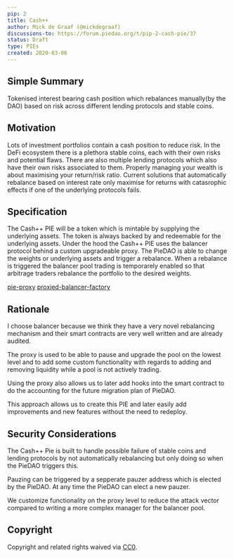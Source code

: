 ```yaml
---
pip: 2
title: Cash++
author: Mick de Graaf (@mickdegraaf)
discussions-to: https://forum.piedao.org/t/pip-2-cash-pie/37
status: Draft
type: PIEs
created: 2020-03-06
---
```


<!--You can leave these HTML comments in your merged PIP and delete the visible duplicate text guides, they will not appear and may be helpful to refer to if you edit it again. This is the suggested template for new PIPs. Note that an PIP number will be assigned by an editor. When opening a pull request to submit your PIP, please use an abbreviated title in the filename, `pip-draft_title_abbrev.md`. The title should be 44 characters or less.-->


## Simple Summary
<!--"If you can't explain it simply, you don't understand it well enough." Provide a simplified and layman-accessible explanation of the PIP.-->
Tokenised interest bearing cash position which rebalances manually(by the DAO) based on risk across different lending protocols and stable coins.


## Motivation
<!--The motivation is critical for PIPs that want to change the Ethereum protocol. It should clearly explain why the existing protocol specification is inadequate to address the problem that the PIP solves. PIP submissions without sufficient motivation may be rejected outright.-->
Lots of investment portfolios contain a cash position to reduce risk. In the DeFi ecosystem there is a plethora stable coins, each with their own risks and potential flaws. There are also multiple lending protocols which also have their own risks associated to them. Properly managing your wealth is about maximising your return/risk ratio. Current solutions that automatically rebalance based on interest rate only maximise for returns with catasrophic effects if one of the underlying protocols fails.

## Specification
<!--The technical specification should describe the syntax and semantics of any new feature. The specification should be detailed enough to allow competing, interoperable implementations for any of the current Ethereum platforms (go-ethereum, parity, cpp-ethereum, ethereumj, ethereumjs, and [others](https://github.com/ethereum/wiki/wiki/Clients)).-->
The Cash++ PIE will be a token which is mintable by supplying the underlying assets. The token is always backed by and redeemable for the underlying assets. Under the hood the Cash++ PIE uses the balancer protocol behind a custom upgradeable proxy. The PieDAO is able to change the weights or underlying assets and trigger a rebalance. When a rebalance is triggered the balancer pool trading is temporarely enabled so that arbitrage traders rebalance the portfolio to the desired weights.

[pie-proxy](https://github.com/pie-dao/pie-proxy)
[proxied-balancer-factory](https://github.com/pie-dao/proxied-balancer-factory) 

## Rationale
<!--The rationale fleshes out the specification by describing what motivated the design and why particular design decisions were made. It should describe alternate designs that were considered and related work, e.g. how the feature is supported in other languages. The rationale may also provide evidence of consensus within the community, and should discuss important objections or concerns raised during discussion.-->
I choose balancer because we think they have a very novel rebalancing mechanism and their smart contracts are very well written and are already audited.

The proxy is used to be able to pause and upgrade the pool on the lowest level and to add some custom functionality with regards to adding and removing liquidity while a pool is not actively trading.

Using the proxy also allows us to later add hooks into the smart contract to do the accounting for the future migration plan of PieDAO.

This approach allows us to create this PIE and later easily add improvements and new features without the need to redeploy.

## Security Considerations
<!--All PIPs must contain a section that discusses the security implications/considerations relevant to the proposed change. Include information that might be important for security discussions, surfaces risks and can be used throughout the life cycle of the proposal. E.g. include security-relevant design decisions, concerns, important discussions, implementation-specific guidance and pitfalls, an outline of threats and risks and how they are being addressed. PIP submissions missing the "Security Considerations" section will be rejected. An PIP cannot proceed to status "Final" without a Security Considerations discussion deemed sufficient by the reviewers.-->

The Cash++ Pie is built to handle possible failure of stable coins and lending protocols by not automatically rebalancing but only doing so when the PieDAO triggers this.

Pauzing can be triggered by a sepperate pauzer address which is elected by the PieDAO. At any time the PieDAO can elect a new pauzer.

We customize functionality on the proxy level to reduce the attack vector compared to writing a more complex manager for the balancer pool.


## Copyright
Copyright and related rights waived via [CC0](https://creativecommons.org/publicdomain/zero/1.0/).

